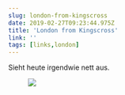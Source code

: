 ```yaml
---
slug: london-from-kingscross
date: 2019-02-27T09:23:44.975Z
title: 'London from Kingscross'
link: ''
tags: [links,london]
---
```

Sieht heute irgendwie nett aus.

<figure>
  <img src="/images/2019-02-27-london-from-kingscross.jpeg">
</figure>


